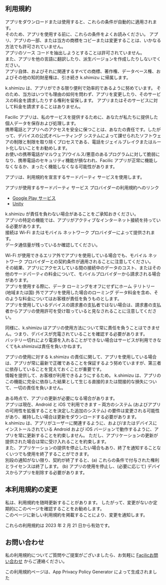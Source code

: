 ## 利用規約  
アプリをダウンロードまたは使用すると、これらの条件が自動的に適用されます。  
そのため、アプリを使用する前に、これらの条件をよくお読みください。 アプリ、アプリの一部、または当方の商標をコピーまたは変更することは、いかなる方法でも許可されていません。   
アプリのソース コードを抽出しようとすることは許可されていません。  
また、アプリを他の言語に翻訳したり、派生バージョンを作成したりしないでください。   
アプリ自体、およびそれに関連するすべての商標、著作権、データベース権、およびその他の知的財産権は、引き続き k.shimizu に帰属します。  
  
k.shimizu は、アプリができる限り便利で効率的であるように努めています。 そのため、当方はいつでも理由の如何を問わず、アプリを変更したり、そのサービスの料金を請求したりする権利を留保します。 アプリまたはそのサービスに対して料金を請求することはありません。  
  
Facilic アプリは、私のサービスを提供するために、あなたが私たちに提供した個人データを保存および処理します。  
携帯電話とアプリへのアクセスを安全に保つことは、あなたの責任です。したがって、デバイスの公式オペレーティング システムによって課せられたソフトウェアの制限と制限を取り除くプロセスである、電話をジェイルブレイクまたはルート化しないことをお勧めします。  
お使いの携帯電話がマルウェア/ウイルス/悪意のあるプログラムに対して脆弱になり、携帯電話のセキュリティ機能が損なわれ、Facilic アプリが正常に機能しなくなるか、まったく機能しなくなる可能性があります。  
  
アプリは、利用規約を宣言するサードパーティ サービスを使用します。  
  
アプリが使用するサードパーティ サービス プロバイダーの利用規約へのリンク  
  
* [Google Play サービス](https://policies.google.com/terms)
* [Unity](https://unity3d.com/legal/terms-of-service)  
  
k.shimizu が責任を負わない場合があることをご承知おきください。   
アプリの特定の機能では、アプリがアクティブなインターネット接続を持っている必要があります。  
接続は Wi-Fi またはモバイル ネットワーク プロバイダーによって提供されます。  
データ通信量が残っているか確認してください。  
  
Wi-Fi が使用できるエリア外でアプリを使用している場合でも、モバイル ネットワーク プロバイダーとの契約条件が適用されることに注意してください。  
その結果、アプリにアクセスしている間の接続中のデータのコスト、またはその他のサードパーティの料金について、モバイルプロバイダーから請求される場合があります。  
アプリを使用する際に、データ ローミングをオフにせずにホーム テリトリー (地域または国) 外でアプリを使用した場合のローミング データ料金を含め、そのような料金についてはお客様が責任を負うものとします。  
アプリを使用しているデバイスの請求書の支払者ではない場合は、請求書の支払者からアプリの使用許可を受け取っていると見なされることに注意してください。

同様に、k.shimizu はアプリの使用方法について常に責任を負うことはできません。つまり、デバイスが充電されていることを確認する必要があります。  
バッテリー切れにより電源を入れることができない場合はサービスが利用できなくてもk.shimizuは責任を負いかねます。  
  
アプリの使用に対する k.shimizu の責任に関して、アプリを使用している場合は、アプリが常に最新で正確であることを保証するよう努めていますが、第三者に依存していることを覚えておくことが重要です。  
情報を提供して、お客様が利用できるようにするため。 k.shimizu は、アプリのこの機能に完全に依存した結果として生じる直接的または間接的な損失について、一切の責任を負いません。  
  
ある時点で、アプリの更新が必要になる場合があります。  
アプリは現在、Android と iOS で利用できます – 両方のシステム (およびアプリの可用性を拡張することを決定した追加のシステム) の要件は変更される可能性があり、維持したい場合は更新をダウンロードする必要があります。  
k.shimizu は、アプリがユーザーに関連するように、および/またはデバイスにインストールされている Android および iOS バージョンで動作するように、アプリを常に更新することを約束しません。 ただし、アプリケーションの更新が提供された場合は常に受け入れることを約束します。  
また、アプリケーションの提供を停止したい場合もあり、終了を通知することなくいつでも使用を終了することができます。  
別段の通知がない限り、契約が終了すると、(a) これらの条件で付与された権利とライセンスは終了します。 (b) アプリの使用を停止し、(必要に応じて) デバイスからアプリを削除する必要があります。  
  
## 本利用規約の変更  
  
私は、利用規約を随時更新することがあります。 したがって、変更がないか定期的にこのページを確認することをお勧めします。   
このページに新しい利用規約を掲載することにより、変更を通知します。  
  
これらの利用規約は 2023 年 2 月 21 日から有効です。  
  
## お問い合わせ  
  
私の利用規約についてご質問やご提案がございましたら、お気軽に [Facilicお問い合わせ](https://www.facilic.net/) からご連絡ください。
  
この利用規約ページは、App Privacy Policy Generator によって生成されました
